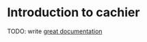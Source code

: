 # Introduction to cachier

TODO: write [great documentation](http://jacobian.org/writing/what-to-write/)
